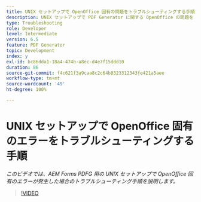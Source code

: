 ```yaml
---
title: UNIX セットアップで OpenOffice 固有の問題をトラブルシューティングする手順
description: UNIX セットアップで PDF Generator に関する OpenOffice の問題をトラブルシューティングします。
type: Troubleshooting
role: Developer
level: Intermediate
version: 6.5
feature: PDF Generator
topic: Development
index: y
exl-id: bc86dda1-18a4-474b-a8ec-d4e7f15ddd10
duration: 86
source-git-commit: f4c621f3a9caa8c2c64b8323312343fe421a5aee
workflow-type: tm+mt
source-wordcount: '49'
ht-degree: 100%

---
```


# UNIX セットアップで OpenOffice 固有のエラーをトラブルシューティングする手順

*このビデオでは、AEM Forms PDFG 用の UNIX セットアップで OpenOffice 固有のエラーが発生した場合のトラブルシューティング手順を説明します。*

>[!VIDEO](https://video.tv.adobe.com/v/335551?quality=12&learn=on)
